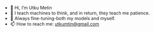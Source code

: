 - 👋 Hi, I’m Utku Metin
- 👀 I teach machines to think, and in return, they teach me patience.
- 🌱 Always fine-tuning-both my models and myself.
- 📫 How to reach me: utkumtin@gmail.com

<!---
utkumtin/utkumtin is a ✨ special ✨ repository because its `README.md` (this file) appears on your GitHub profile.
You can click the Preview link to take a look at your changes.
--->
